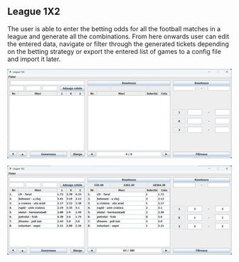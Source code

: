 ## League 1X2

The user is able to enter the betting odds 
for all the football matches in a league 
and generate all the combinations.
From here onwards user can edit the entered data, 
navigate or filter through the generated tickets 
depending on the betting strategy
or export the entered list of games 
to a config file 
and import it later.

![Startup](docs/img01.png)

![Example](docs/img02.png)
